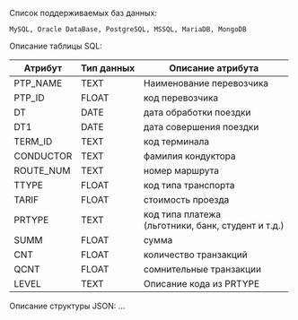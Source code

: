 Список поддерживаемых баз данных:

    MySQL, Oracle DataBase, PostgreSQL, MSSQL, MariaDB, MongoDB

Описание таблицы SQL:

| Атрибут   | Тип данных | Описание атрибута                                        |
|-----------|------------|----------------------------------------------------------|
| PTP_NAME  | TEXT       | Наименование перевозчика                                 |
| PTP_ID    | FLOAT      | код перевозчика                                          |
| DT        | DATE       | дата обработки поездки                                   |
| DT1       | DATE       | дата совершения поездки                                  |
| TERM_ID   | TEXT       | код терминала                                            |
| CONDUCTOR | TEXT       | фамилия кондуктора                                       |
| ROUTE_NUM | TEXT       | номер маршрута                                           |
| TTYPE     | FLOAT      | код типа транспорта                                      |
| TARIF     | FLOAT      | стоимость проезда                                        |
| PRTYPE    | TEXT       | код типа платежа<br/> (льготники, банк, студент и т.д.)  |
| SUMM      | FLOAT      | сумма                                                    |
| CNT       | FLOAT      | количество транзакций                                    |
| QCNT      | FLOAT      | сомнительные транзакции                                  |
| LEVEL     | TEXT       | Описание кода из PRTYPE                                  |

Описание структуры JSON:
...